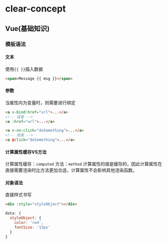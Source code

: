 # clear-concept

## Vue(基础知识)

### 模板语法

#### 文本
使用`{{ }}`插入数据
```html
<span>Message {{ msg }}</span>
```

#### 参数
当属性内为变量时，则需要进行绑定

```html
<a v-bind:href="url">...</a>
<!-- 或者 -->
<a :href="url">...</a>
```

```html
<a v-on:click="doSomething">...</a>
<!-- 或者 -->
<a @click="doSomething">...</a>
```

#### 计算属性缓存VS方法
计算属性缓存：`computed`
方法：`method`
计算属性的值是缓存的，因此计算属性在直接需要渲染时比方法更加合适，计算属性不会影响其他渲染函数。

#### 对象语法
直接样式书写
```html html
<div :style="styleObject"></div>
```

```js
data: {
  styleObject: {
    color: 'red',
    fontSize: '13px'
  }
}
```
